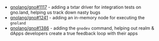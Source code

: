 - [gnolang/gno#1117](https://github.com/gnolang/gno/pull/1117) - adding a txtar driver for integration tests on gno.land, helping us track down nasty bugs
- [gnolang/gno#1241](https://github.com/gnolang/gno/pull/1241) - adding an in-memory node for executing the `gnoland`
- [gnolang/gno#1386](https://github.com/gnolang/gno/pull/1386) - adding the `gnodev` command, helping out realm & dApps developers create a true feedback loop with their apps
